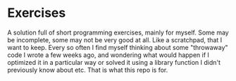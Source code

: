 Exercises
=========

A solution full of short programming exercises, mainly for myself. Some may be incomplete, some may not be very good at all.  Like a scratchpad, that I want to keep. Every so often I find myself thinking about some "throwaway" code I wrote a few weeks ago, and wondering what would happen if I optimized it in a particular way or solved it using a library function I didn't previously know about etc. That is what this repo is for.

